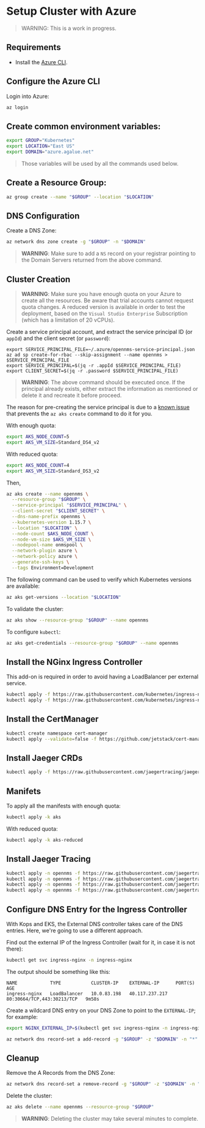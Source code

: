 # Setup Cluster with Azure

> WARNING: This is a work in progress.

## Requirements

* Install the [Azure CLI](https://docs.microsoft.com/en-us/cli/azure/install-azure-cli?view=azure-cli-latest).

## Configure the Azure CLI

Login into Azure:

```bash
az login
```

## Create common environment variables:

```bash
export GROUP="Kubernetes"
export LOCATION="East US"
export DOMAIN="azure.agalue.net"
```

> Those variables will be used by all the commands used below.

## Create a Resource Group:

```bash
az group create --name "$GROUP" --location "$LOCATION"
```

## DNS Configuration

Create a DNS Zone:

```bash
az network dns zone create -g "$GROUP" -n "$DOMAIN"
```

> **WARNING**: Make sure to add a `NS` record on your registrar pointing to the Domain Servers returned from the above command.

## Cluster Creation

> **WARNING**: Make sure you have enough quota on your Azure to create all the resources. Be aware that trial accounts cannot request quota changes. A reduced version is available in order to test the deployment, based on the `Visual Studio Enterprise` Subscription (which has a limitation of 20 vCPUs).

Create a service principal account, and extract the service principal ID (or `appId`) and the client secret (or `password`):

```
export SERVICE_PRINCIPAL_FILE=~/.azure/opennms-service-principal.json
az ad sp create-for-rbac --skip-assignment --name opennms > $SERVICE_PRINCIPAL_FILE
export SERVICE_PRINCIPAL=$(jq -r .appId $SERVICE_PRINCIPAL_FILE)
export CLIENT_SECRET=$(jq -r .password $SERVICE_PRINCIPAL_FILE)
```

> **WARNING**: The above command should be executed once. If the principal already exists, either extract the information as mentioned or delete it and recreate it before proceed.

The reason for pre-creating the service principal is due to a [known issue](https://github.com/Azure/azure-cli/issues/9585) that prevents the `az aks create` command to do it for you.

With enough quota:

```bash
export AKS_NODE_COUNT=5
export AKS_VM_SIZE=Standard_DS4_v2
```

With reduced quota:

```bash
export AKS_NODE_COUNT=4
export AKS_VM_SIZE=Standard_DS3_v2
```

Then,

```bash
az aks create --name opennms \
  --resource-group "$GROUP" \
  --service-principal "$SERVICE_PRINCIPAL" \
  --client-secret "$CLIENT_SECRET" \
  --dns-name-prefix opennms \
  --kubernetes-version 1.15.7 \
  --location "$LOCATION" \
  --node-count $AKS_NODE_COUNT \
  --node-vm-size $AKS_VM_SIZE \
  --nodepool-name onmspool \
  --network-plugin azure \
  --network-policy azure \
  --generate-ssh-keys \
  --tags Environment=Development
```

The following command can be used to verify which Kubernetes versions are available:

```bash
az aks get-versions --location "$LOCATION"
```

To validate the cluster:

```bash
az aks show --resource-group "$GROUP" --name opennms
```

To configure `kubectl`:

```bash
az aks get-credentials --resource-group "$GROUP" --name opennms
```

## Install the NGinx Ingress Controller

This add-on is required in order to avoid having a LoadBalancer per external service.

```bash
kubectl apply -f https://raw.githubusercontent.com/kubernetes/ingress-nginx/master/deploy/static/mandatory.yaml
kubectl apply -f https://raw.githubusercontent.com/kubernetes/ingress-nginx/master/deploy/static/provider/cloud-generic.yaml
```

## Install the CertManager

```bash
kubectl create namespace cert-manager
kubectl apply --validate=false -f https://github.com/jetstack/cert-manager/releases/download/v0.13.1/cert-manager.yaml
```

## Install Jaeger CRDs

```bash
kubectl apply -f https://raw.githubusercontent.com/jaegertracing/jaeger-operator/master/deploy/crds/jaegertracing.io_jaegers_crd.yaml
```

## Manifets

To apply all the manifests with enough quota:

```bash
kubectl apply -k aks
```

With reduced quota:

```bash
kubectl apply -k aks-reduced
```

## Install Jaeger Tracing

```bash
kubectl apply -n opennms -f https://raw.githubusercontent.com/jaegertracing/jaeger-operator/master/deploy/service_account.yaml
kubectl apply -n opennms -f https://raw.githubusercontent.com/jaegertracing/jaeger-operator/master/deploy/role.yaml
kubectl apply -n opennms -f https://raw.githubusercontent.com/jaegertracing/jaeger-operator/master/deploy/role_binding.yaml
kubectl apply -n opennms -f https://raw.githubusercontent.com/jaegertracing/jaeger-operator/master/deploy/operator.yaml
```

## Configure DNS Entry for the Ingress Controller

With Kops and EKS, the External DNS controller takes care of the DNS entries. Here, we're going to use a different approach.

Find out the external IP of the Ingress Controller (wait for it, in case it is not there):

```bash
kubectl get svc ingress-nginx -n ingress-nginx
```

The output should be something like this:

```text
NAME            TYPE           CLUSTER-IP    EXTERNAL-IP      PORT(S)                      AGE
ingress-nginx   LoadBalancer   10.0.83.198   40.117.237.217   80:30664/TCP,443:30213/TCP   9m58s
```

Create a wildcard DNS entry on your DNS Zone to point to the `EXTERNAL-IP`; for example:

```bash
export NGINX_EXTERNAL_IP=$(kubectl get svc ingress-nginx -n ingress-nginx -o json | jq -r '.status.loadBalancer.ingress[0].ip')

az network dns record-set a add-record -g "$GROUP" -z "$DOMAIN" -n "*" -a $NGINX_EXTERNAL_IP
```

## Cleanup

Remove the A Records from the DNS Zone:

```bash
az network dns record-set a remove-record -g "$GROUP" -z "$DOMAIN" -n "*" -a $NGINX_EXTERNAL_IP
```

Delete the cluster:

```bash
az aks delete --name opennms --resource-group "$GROUP"
```

> **WARNING**: Deleting the cluster may take several minutes to complete.
